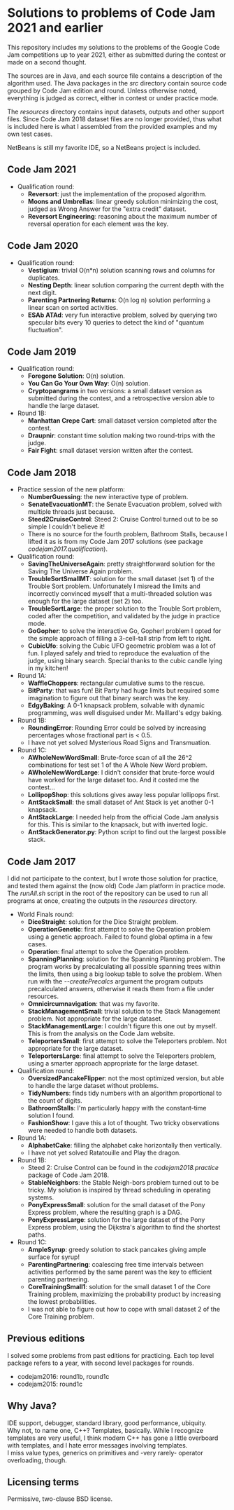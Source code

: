 # Solutions to problems of Code Jam 2021 and earlier

This repository includes my solutions to the problems of the Google Code Jam
competitions up to year 2021, either as submitted during the contest or made on a second thought.

The sources are in Java, and each source file contains a description of the algorithm used.
The Java packages in the *src* directory contain source code grouped by Code Jam edition and round.
Unless otherwise noted, everything is judged as correct, either in contest or under practice mode.

The *resources* directory contains input datasets, outputs and other support files.
Since Code Jam 2018 dataset files are no longer provided, thus what is included here
is what I assembled from the provided examples and my own test cases.

NetBeans is still my favorite IDE, so a NetBeans project is included.

## Code Jam 2021

* Qualification round:
    * **Reversort**: just the implementation of the proposed algorithm.
    * **Moons and Umbrellas**: linear greedy solution minimizing the cost, judged as Wrong Answer for the "extra credit" dataset.
    * **Reversort Engineering**: reasoning about the maximum number of reversal operation for each element was the key.

## Code Jam 2020

* Qualification round:
    * **Vestigium**: trivial O(n*n) solution scanning rows and columns for duplicates.
    * **Nesting Depth**: linear solution comparing the current depth with the next digit.
    * **Parenting Partnering Returns**: O(n log n) solution performing a linear scan on sorted activities.
    * **ESAb ATAd**: very fun interactive problem, solved by querying two specular bits
                     every 10 queries to detect the kind of "quantum fluctuation".

## Code Jam 2019

* Qualification round:
    * **Foregone Solution**: O(n) solution.
    * **You Can Go Your Own Way**: O(n) solution.
    * **Cryptopangrams** in two versions: a small dataset version as submitted during the contest,
                          and a retrospective version able to handle the large dataset.
* Round 1B:
    * **Manhattan Crepe Cart**: small dataset version completed after the contest.
    * **Draupnir**: constant time solution making two round-trips with the judge.
    * **Fair Fight**: small dataset version written after the contest.

## Code Jam 2018

* Practice session of the new platform:
    * **NumberGuessing**: the new interactive type of problem.
    * **SenateEvacuationMT**: the Senate Evacuation problem, solved with multiple threads just because.
    * **Steed2CruiseControl**: Steed 2: Cruise Control turned out to be so simple I couldn't believe it!
    * There is no source for the fourth problem, Bathroom Stalls, because I lifted it as is
      from my Code Jam 2017 solutions (see package *codejam2017.qualification*).
* Qualification round:
    * **SavingTheUniverseAgain**: pretty straightforward  solution for the Saving The Universe Again problem.
    * **TroubleSortSmallMT**: solution for the small dataset (set 1) of the Trouble Sort problem.
      Unfortunately I misread the limits and incorrectly convinced myself that
      a multi-threaded solution was enough for the large dataset (set 2) too.
    * **TroubleSortLarge**: the proper solution to the Trouble Sort problem,
      coded after the competition, and validated by the judge in practice mode.
    * **GoGopher**: to solve the interactive Go, Gopher! problem I opted for the
      simple approach of filling a 3-cell-tall strip from left to right.
    * **CubicUfo**: solving the Cubic UFO geometric problem was a lot of fun.
      I played safely and tried to reproduce the evaluation of the judge, using
      binary search. Special thanks to the cubic candle lying in my kitchen!
* Round 1A:
    * **WaffleChoppers**: rectangular cumulative sums to the rescue.
    * **BitParty**: that was fun! Bit Party had huge limits but required some
      imagination to figure out that binary search was the key.
    * **EdgyBaking**: A 0-1 knapsack problem, solvable with dynamic programming,
      was well disguised under Mr. Maillard's edgy baking.
* Round 1B:
    * **RoundingError**: Rounding Error could be solved by increasing percentages
      whose fractional part is < 0.5.
    * I have not yet solved Mysterious Road Signs and Transmuation.
* Round 1C:
    * **AWholeNewWordSmall**: Brute-force scan of all the 26^2 combinations for
      test set 1 of the A Whole New Word problem.
    * **AWholeNewWordLarge**: I didn't consider that brute-force would have worked
      for the large dataset too. And it costed me the contest...
    * **LollipopShop**: this solutions gives away less popular lollipops first.
    * **AntStackSmall**: the small dataset of Ant Stack is yet another 0-1 knapsack.
    * **AntStackLarge**: I needed help from the official Code Jam analysis for this.
      This is similar to the knapsack, but with inverted logic.
    * **AntStackGenerator.py**: Python script to find out the largest possible stack.

## Code Jam 2017

I did not participate to the context, but I wrote those solution for practice,
and tested them against the (now old) Code Jam platform in practice mode.\
The *runAll.sh* script in the root of the repository can be used to run all programs at once,
creating the outputs in the *resources* directory.

* World Finals round:
    * **DiceStraight**: solution for the Dice Straight problem.
    * **OperationGenetic**: first attempt to solve the Operation problem using a genetic approach. Failed to found global optima in a few cases.
    * **Operation**: final attempt to solve the Operation problem.
    * **SpanningPlanning**: solution for the Spanning Planning problem.
        The program works by precalculating all possible spanning trees within the limits, then using a big lookup table to solve the problem.
        When run with the *--createPrecalcs* argument the program outputs precalculated answers, otherwise it reads them from a file under resources.
    * **Omnicircumnavigation**: that was my favorite.
    * **StackManagementSmall**: trivial solution to the Stack Management problem. Not appropriate for the large dataset.
    * **StackManagementLarge**: I couldn't figure this one out by myself. This is from the analysis on the Code Jam website.
    * **TeleportersSmall**: first attempt to solve the Teleporters problem. Not appropriate for the large dataset.
    * **TeleportersLarge**: final attempt to solve the Teleporters problem, using a smarter approach appropriate for the large dataset.
* Qualification round:
    * **OversizedPancakeFlipper**: not the most optimized version, but able to handle the large dataset without problems.
    * **TidyNumbers**: finds tidy numbers with an algorithm proportional to the count of digits.
    * **BathroomStalls**: I'm particularly happy with the constant-time solution I found.
    * **FashionShow**: I gave this a lot of thought. Two tricky observations were needed to handle both datasets.
* Round 1A:
    * **AlphabetCake**: filling the alphabet cake horizontally then vertically.
    * I have not yet solved Ratatouille and Play the dragon.
* Round 1B:
    * Steed 2: Cruise Control can be found in the *codejam2018.practice* package of Code Jam 2018.
    * **StableNeighbors**: the Stable Neigh-bors problem turned out to be tricky.
      My solution is inspired by thread scheduling in operating systems.
    * **PonyExpressSmall**: solution for the small dataset of the Pony Express problem,
      where the resulting graph is a DAG.
    * **PonyExpressLarge**: solution for the large dataset of the Pony Express problem,
      using the Dijkstra's algorithm to find the shortest paths.
* Round 1C:
    * **AmpleSyrup**: greedy solution to stack pancakes giving ample surface for syrup!
    * **ParentingPartnering**: coalescing free time intervals between activities performed
      by the same parent was the key to efficient parenting partnering.
    * **CoreTrainingSmall1**: solution for the small dataset 1 of the Core Training problem,
      maximizing the probability product by increasing the lowest probabilities.
    * I was not able to figure out how to cope with small dataset 2 of the Core Training problem.

## Previous editions
I solved some problems from past editions for practicing. Each top level package refers to a year,
with second level packages for rounds.
* codejam2016: round1b, round1c
* codejam2015: round1c

## Why Java?
IDE support, debugger, standard library, good performance, ubiquity.\
Why not, to name one, C++? Templates, basically. While I recognize templates are very useful,
I think modern C++ has gone a little overboard with templates, and I hate error messages involving templates.\
I miss value types, generics on primitives and -very rarely- operator overloading, though.

## Licensing terms
Permissive, two-clause BSD license.
